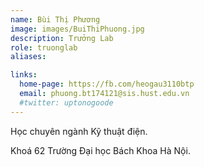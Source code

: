 ```yaml
---
name: Bùi Thị Phương
image: images/BuiThiPhuong.jpg
description: Trưởng Lab
role: truonglab
aliases:

links:
  home-page: https://fb.com/heogau3110btp
  email: phuong.bt174121@sis.hust.edu.vn
  #twitter: uptonogoode
---
```


Học chuyên ngành Kỹ thuật điện.

Khoá 62 Trường Đại học Bách Khoa Hà Nội.
